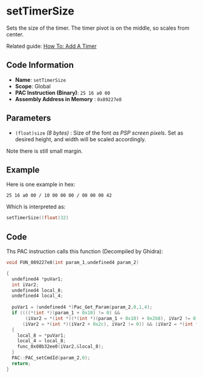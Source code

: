 # setTimerSize

Sets the size of the timer. The timer pivot is on the middle, so scales from center.

Related guide: [How To: Add A Timer](./guide/how-to-add-a-timer.md)

## Code Information

- **Name**: `setTimerSize`
- **Scope**: Global
- **PAC Instruction (Binary)**: `25 16 a0 00`
- **Assembly Address in Memory** : `0x89227e8`

## Parameters

- `(float)size` *(8 bytes)* : Size of the font *as PSP screen pixels*. Set as desired height, and width will be scaled accordingly.

Note there is still small margin.

## Example

Here is one example in hex:

```25 16 a0 00 / 10 00 00 00 / 00 00 00 42```

Which is interpreted as:

```c
setTimerSize((float)32)
```

## Code

Ths PAC instruction calls this function (Decompiled by Ghidra):

```c
void FUN_089227e8(int param_1,undefined4 param_2)

{
  undefined4 *puVar1;
  int iVar2;
  undefined4 local_8;
  undefined4 local_4;
  
  puVar1 = (undefined4 *)Pac_Get_Param(param_2,0,1,4);
  if ((((*(int *)(param_1 + 0x10) != 0) &&
       (iVar2 = *(int *)(*(int *)(param_1 + 0x10) + 0x2b8), iVar2 != 0)) &&
      (iVar2 = *(int *)(iVar2 + 0x2c), iVar2 != 0)) && (iVar2 = *(int *)(iVar2 + 100), iVar2 != 0))
  {
    local_8 = *puVar1;
    local_4 = local_8;
    func_0x08b32ee0(iVar2,&local_8);
  }
  PAC::PAC_setCmdId(param_2,0);
  return;
}
```

